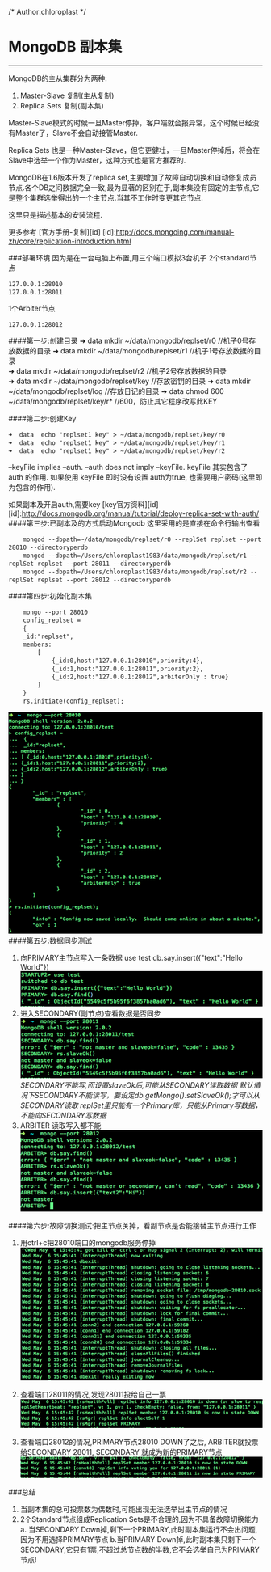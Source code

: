 /*
 Author:chloroplast
 */
# MongoDB 副本集

---
MongoDB的主从集群分为两种:

1. Master-Slave 复制(主从复制)  
2. Replica Sets 复制(副本集)

Master-Slave模式的时候一旦Master停掉，客户端就会报异常，这个时候已经没有Master了，Slave不会自动接管Master.

Replica Sets 也是一种Master-Slave，但它更健壮，一旦Master停掉后，将会在Slave中选举一个作为Master，这种方式也是官方推荐的.

MongoDB在1.6版本开发了replica set,主要增加了故障自动切换和自动修复成员节点.各个DB之间数据完全一致,最为显著的区别在于,副本集没有固定的主节点,它是整个集群选举得出的一个主节点.当其不工作时变更其它节点.

这里只是描述基本的安装流程.

更多参考 [官方手册-复制][id]
[id]:http://docs.mongoing.com/manual-zh/core/replication-introduction.html


###部署环境
因为是在一台电脑上布置,用三个端口模拟3台机子
2个standard节点

	127.0.0.1:28010
	127.0.0.1:28011
	
1个Arbiter节点
	
	127.0.0.1:28012

####第一步:创建目录
		➜  data  mkdir ~/data/mongodb/replset/r0 //机子0号存放数据的目录
		➜  data  mkdir ~/data/mongodb/replset/r1 //机子1号存放数据的目录		
		➜  data  mkdir ~/data/mongodb/replset/r2 //机子2号存放数据的目录		
		➜  data  mkdir ~/data/mongodb/replset/key //存放密钥的目录
		➜  data  mkdir ~/data/mongodb/replset/log //存放日记的目录
		➜  data  chmod 600 ~/data/mongodb/replset/key/r* //600，防止其它程序改写此KEY

####第二步:创建Key
	
	➜  data  echo "replset1 key" > ~/data/mongodb/replset/key/r0
    ➜  data  echo "replset1 key" > ~/data/mongodb/replset/key/r1
    ➜  data  echo "replset1 key" > ~/data/mongodb/replset/key/r2

–keyFile implies –auth. –auth does not imply –keyFile. keyFile 其实包含了 auth 的作用. 如果使用 keyFile 即时没有设置 auth为true, 也需要用户密码(这里即为包含的作用).

如果副本及开启auth,需要key
[key官方资料][id]
[id]:http://docs.mongodb.org/manual/tutorial/deploy-replica-set-with-auth/
####第三步:已副本及的方式启动Mongodb
这里采用的是直接在命令行输出查看
		
		mongod --dbpath=~/data/mongodb/replset/r0 --replSet replset --port 28010 --directoryperdb
		mongod --dbpath=/Users/chloroplast1983/data/mongodb/replset/r1 --replSet replset --port 28011 --directoryperdb
		mongod --dbpath=/Users/chloroplast1983/data/mongodb/replset/r2 --replSet replset --port 28012 --directoryperdb

####第四步:初始化副本集

		mongo --port 28010
		config_replset =
		{
 		_id:"replset",
		members:
			[ 
				{_id:0,host:"127.0.0.1:28010",priority:4},
				{_id:1,host:"127.0.0.1:28011",priority:2},
				{_id:2,host:"127.0.0.1:28012",arbiterOnly : true}
			]
		}
		rs.initiate(config_replset);
![Smaller icon](./img/initialReplset.png "初始化")
####第五步:数据同步测试
1. 向PRIMARY主节点写入一条数据
		use test
		db.say.insert({"text":"Hello World"})	
![Smaller icon](./img/insertPrimary.png "主节点写入数据")
2. 进入SECONDARY(副节点)查看数据是否同步
![Smaller icon](./img/findSecondary.png "副节点读取数据")		
*SECONDARY不能写,而设置slaveOk后,可能从SECONDARY读取数据
默认情况下SECONDARY不能读写，要设定db.getMongo().setSlaveOk();才可以从SECONDARY读取
replSet里只能有一个Primary库，只能从Primary写数据，不能向SECONDARY写数据*
3. ARBITER 读取写入都不能<br />
![Smaller icon](./img/canNotRWarbiter.png "ARBITER读写都不能")

####第六步:故障切换测试:把主节点关掉，看副节点是否能接替主节点进行工作

1. 用ctrl+c把28010端口的mongodb服务停掉
![Smaller icon](./img/shutDownPrimary.png "停掉PRIMARY")

2. 查看端口28011的情况,发现28011投给自己一票
![Smaller icon](./img/secondaryVote.png "28011变为PRIMARY")

3. 查看端口28012的情况,PRIMARY节点28010 DOWN了之后, ARBITER就投票给SECONDARY 28011, SECONDARY 就成为新的PRIMARY节点
![Smaller icon](./img/arbiterVote.png "28012投票")


###总结
1. 当副本集的总可投票数为偶数时,可能出现无法选举出主节点的情况
2. 2个Standard节点组成Replication Sets是不合理的,因为不具备故障切换能力
   a. 当SECONDARY Down掉,剩下一个PRIMARY,此时副本集运行不会出问题,因为不用选择PRIMARY节点
   b.当PRIMARY Down掉,此时副本集只剩下一个SECONDARY,它只有1票,不超过总节点数的半数,它不会选举自己为PRIMARY节点!

